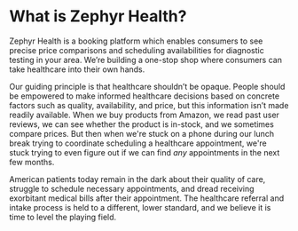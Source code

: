 # What is Zephyr Health?

Zephyr Health is a booking platform which enables consumers to see precise price comparisons and scheduling availabilities for diagnostic testing in your area. We’re building a one-stop shop where consumers can take healthcare into their own hands.

Our guiding principle is that healthcare shouldn’t be opaque. People should be empowered to make informed healthcare decisions based on concrete factors such as quality, availability, and price, but this information isn’t made readily available. When we buy products from Amazon, we read past user reviews, we can see whether the product is in-stock, and we sometimes compare prices. But then when we're stuck on a phone during our lunch break trying to coordinate scheduling a healthcare appointment, we're stuck trying to even figure out if we can find _any_ appointments in the next few months. 

American patients today remain in the dark about their quality of care, struggle to schedule necessary appointments, and dread receiving exorbitant medical bills after their appointment. The healthcare referral and intake process is held to a different, lower standard, and we believe it is time to level the playing field.
